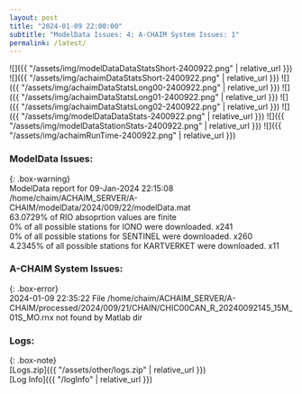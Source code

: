 ```yaml
---
layout: post
title: "2024-01-09 22:00:00"
subtitle: "ModelData Issues: 4; A-CHAIM System Issues: 1"
permalink: /latest/
---
```


![]({{ "/assets/img/modelDataDataStatsShort-2400922.png" | relative_url }})
![]({{ "/assets/img/achaimDataStatsShort-2400922.png" | relative_url }})
![]({{ "/assets/img/achaimDataStatsLong00-2400922.png" | relative_url }})
![]({{ "/assets/img/achaimDataStatsLong01-2400922.png" | relative_url }})
![]({{ "/assets/img/achaimDataStatsLong02-2400922.png" | relative_url }})
![]({{ "/assets/img/modelDataDataStats-2400922.png" | relative_url }})
![]({{ "/assets/img/modelDataStationStats-2400922.png" | relative_url }})
![]({{ "/assets/img/achaimRunTime-2400922.png" | relative_url }})


### ModelData Issues:  
  
{: .box-warning}  
 ModelData report for 09-Jan-2024 22:15:08   
 /home/chaim/ACHAIM_SERVER/A-CHAIM/modelData/2024/009/22/modelData.mat   
 63.0729% of RIO absoprtion values are finite   
 0% of all possible stations for IONO were downloaded. x241   
 0% of all possible stations for SENTINEL were downloaded. x260   
 4.2345% of all possible stations for KARTVERKET were downloaded. x11   
  
### A-CHAIM System Issues:  
  
{: .box-error}  
2024-01-09 22:35:22 File /home/chaim/ACHAIM_SERVER/A-CHAIM/processed/2024/009/21/CHAIN/CHIC00CAN_R_20240092145_15M_01S_MO.rnx not found by Matlab dir  

### Logs:  
  
{: .box-note}  
[Logs.zip]({{ "/assets/other/logs.zip" | relative_url }})  
[Log Info]({{ "/logInfo" | relative_url }})  
